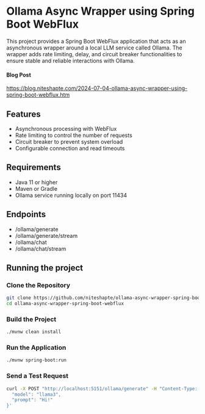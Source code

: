 # Ollama Async Wrapper using Spring Boot WebFlux
This project provides a Spring Boot WebFlux application that acts as an asynchronous wrapper around a local LLM service called Ollama. The wrapper adds rate limiting, delay, and circuit breaker functionalities to ensure stable and reliable interactions with Ollama.

#### Blog Post
https://blog.niteshapte.com/2024-07-04-ollama-async-wrapper-using-spring-boot-webflux.htm

## Features

- Asynchronous processing with WebFlux
- Rate limiting to control the number of requests
- Circuit breaker to prevent system overload
- Configurable connection and read timeouts

## Requirements

- Java 11 or higher
- Maven or Gradle
- Ollama service running locally on port 11434

## Endpoints

- /ollama/generate
- /ollama/generate/stream
- /ollama/chat
- /ollama/chat/stream

## Running the project

### Clone the Repository

```bash
git clone https://github.com/niteshapte/ollama-async-wrapper-spring-boot-webflux.git
cd ollama-async-wrapper-spring-boot-webflux
```

### Build the Project

```bash
./mvnw clean install
```

### Run the Application

```bash
./mvnw spring-boot:run
```

### Send a Test Request

```bash
curl -X POST "http://localhost:5151/ollama/generate" -H "Content-Type: application/json" -d '{
  "model": "llama3",
  "prompt": "Hi!"
}'
```
